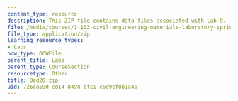 ```yaml
---
content_type: resource
description: This ZIP file contains data files associated with Lab 9.
file: /media/courses/1-103-civil-engineering-materials-laboratory-spring-2004/726ca590ed148498bfc1c6d9ef8b1a46_Oed20.zip
file_type: application/zip
learning_resource_types:
- Labs
ocw_type: OCWFile
parent_title: Labs
parent_type: CourseSection
resourcetype: Other
title: Oed20.zip
uid: 726ca590-ed14-8498-bfc1-c6d9ef8b1a46
---
```

